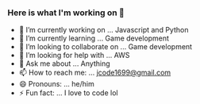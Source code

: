 ### Here is what I'm working on 👋


<!-- **jaylencode/jaylencode** is a ✨ _special_ ✨ repository because its `README.md` (this file) appears on your GitHub profile. -->

<!-- Here are some ideas to get you started: -->

- 🔭 I’m currently working on ... Javascript and Python
- 🌱 I’m currently learning ... Game development
- 👯 I’m looking to collaborate on ... Game development
- 🤔 I’m looking for help with ... AWS
- 💬 Ask me about ... Anything
- 📫 How to reach me: ... jcode1699@gmail.com
- 😄 Pronouns: ... he/him
- ⚡ Fun fact: ... I love to code lol

